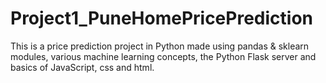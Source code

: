 # Project1_PuneHomePricePrediction
This is a price prediction project in Python made using pandas & sklearn modules, various machine learning concepts, the Python Flask server and basics of JavaScript, css and html.

